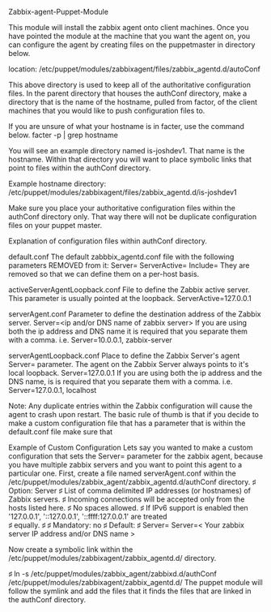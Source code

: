 Zabbix-agent-Puppet-Module

This module will install the zabbix agent onto client machines. 
Once you have pointed the module at the machine that you want the agent on, you can configure the agent by creating files on the puppetmaster in directory below.

location: /etc/puppet/modules/zabbixagent/files/zabbix_agentd.d/autoConf

This above directory is used to keep all of the authoritative configuration files. In the parent directory that houses the authConf directory, make a directory that is the name of the hostname, pulled from factor, of the client machines that you would like to push configuration files to.

If you are unsure of what your hostname is in facter, use the command below.
facter -p | grep hostname

You will see an example directory named is-joshdev1. That name is the hostname. Within that directory you will want to place symbolic links that point to files within the authConf directory.

Example hostname directory:
/etc/puppet/modules/zabbixagent/files/zabbix_agentd.d/is-joshdev1

Make sure you place your authoritative configuration files within the authConf directory only. That way there will not be duplicate configuration files on your puppet master.

Explanation of configuration files within authConf directory.

default.conf
The default zabbbix_agentd.conf file with the following parameters REMOVED from it:
      Server=
      ServerActive=
      Include=
They are removed so that we can define them on a per-host basis.

activeServerAgentLoopback.conf
File to define the Zabbix active server. This parameter is usually pointed at the loopback. 
      ServerActive=127.0.0.1

serverAgent.conf
Parameter to define the destination address of the Zabbix server.
      Server=<ip and/or DNS name of zabbix server>
If you are using both the ip address and DNS name it is required that you separate them 			with a comma. i.e. Server=10.0.0.1, zabbix-server

serverAgentLoopback.conf
Place to define the Zabbix Server's agent Server= parameter. The agent on the Zabbix Server always points to it's local loopback. 
      Server=127.0.0.1
If you are using both the ip address and the DNS name, is is required that you separate 			them with a comma. i.e. Server=127.0.0.1, localhost

Note: Any duplicate entries within the Zabbix configuration will cause the agent to crash upon restart. 
The basic rule of thumb is that if you decide to make a custom configuration file that has a parameter that is within the default.conf file make sure that 

Example of Custom Configuration
Lets say you wanted to make a custom configuration that sets the Server= parameter for the zabbix agent, because you have multiple zabbix servers and you want to point this agent to a particular one. First, create a file named serverAgent.conf within the /etc/puppet/modules/zabbix_agent/zabbix_agentd.d/authConf directory.
♯ Option: Server
♯	List of comma delimited IP addresses (or hostnames) of Zabbix servers.
♯	Incoming connections will be accepted only from the hosts listed here.
♯	No spaces allowed.
♯	If IPv6 support is enabled then '127.0.0.1', '::127.0.0.1', '::ffff:127.0.0.1' are treated 	
♯ 	equally.
♯
♯ Mandatory: no
♯ Default:
♯ Server=
Server=< Your zabbix server IP address and/or DNS name >

Now create a symbolic link within the /etc/puppet/modules/zabbixagent/zabbix_agentd.d/<hostname> directory.

♯ ln -s /etc/puppet/modules/zabbix_agent/zabbixd.d/authConf /etc/puppet/modules/zabbixagent/zabbix_agentd.d/<hostname>
The puppet module will follow the symlink and add the files that it finds the files that are linked in the authConf directory.
